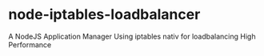 # node-iptables-loadbalancer
A NodeJS Application Manager Using iptables nativ for loadbalancing High Performance
